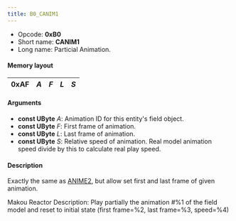 ```yaml
---
title: B0_CANIM1
---
```


-   Opcode: **0xB0**
-   Short name: **CANIM1**
-   Long name: Particial Animation.

#### Memory layout

| 0xAF | *A* | *F* | *L* | *S* |
|------|-----|-----|-----|-----|

#### Arguments

-   **const UByte** *A*: Animation ID for this entity's field object.
-   **const UByte** *F*: First frame of animation.
-   **const UByte** *L*: Last frame of animation.
-   **const UByte** *S*: Relative speed of animation. Real model animation speed divide by this to calculate real play speed.

#### Description

Exactly the same as [ANIME2](AE_ANIME2.md), but allow set first and last frame of given animation.

Makou Reactor Description: Play partially the animation \#%1 of the field model and reset to initial state (first frame=%2, last frame=%3, speed=%4)
